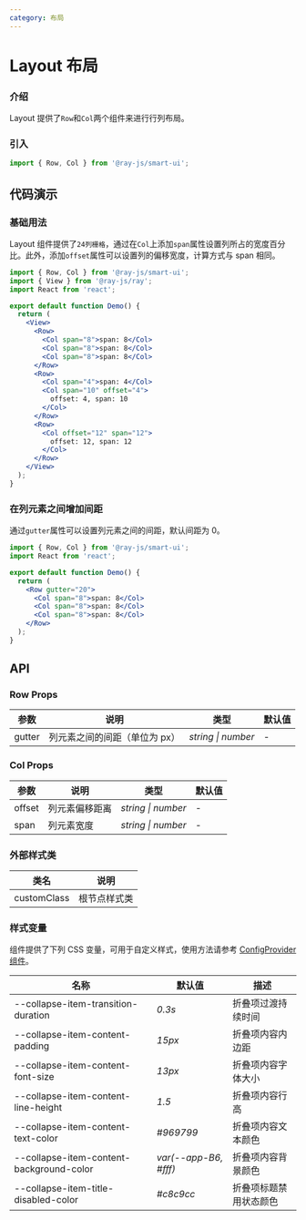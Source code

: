 ```yaml
---
category: 布局
---
```


# Layout 布局

### 介绍

Layout 提供了`Row`和`Col`两个组件来进行行列布局。

### 引入

```jsx
import { Row, Col } from '@ray-js/smart-ui';
```

## 代码演示

### 基础用法

Layout 组件提供了`24列栅格`，通过在`Col`上添加`span`属性设置列所占的宽度百分比。此外，添加`offset`属性可以设置列的偏移宽度，计算方式与 span 相同。

```jsx
import { Row, Col } from '@ray-js/smart-ui';
import { View } from '@ray-js/ray';
import React from 'react';

export default function Demo() {
  return (
    <View>
      <Row>
        <Col span="8">span: 8</Col>
        <Col span="8">span: 8</Col>
        <Col span="8">span: 8</Col>
      </Row>
      <Row>
        <Col span="4">span: 4</Col>
        <Col span="10" offset="4">
          offset: 4, span: 10
        </Col>
      </Row>
      <Row>
        <Col offset="12" span="12">
          offset: 12, span: 12
        </Col>
      </Row>
    </View>
  );
}
```

### 在列元素之间增加间距

通过`gutter`属性可以设置列元素之间的间距，默认间距为 0。

```jsx
import { Row, Col } from '@ray-js/smart-ui';
import React from 'react';

export default function Demo() {
  return (
    <Row gutter="20">
      <Col span="8">span: 8</Col>
      <Col span="8">span: 8</Col>
      <Col span="8">span: 8</Col>
    </Row>
  );
}
```

## API

### Row Props

| 参数   | 说明                          | 类型               | 默认值 |
| ------ | ----------------------------- | ------------------ | ------ |
| gutter | 列元素之间的间距（单位为 px） | _string \| number_ | - |

### Col Props

| 参数   | 说明           | 类型               | 默认值 |
| ------ | -------------- | ------------------ | ------ |
| offset | 列元素偏移距离 | _string \| number_ | - |
| span | 列元素宽度 | _string \| number_ | - |

### 外部样式类

| 类名         | 说明         |
| ------------ | ------------ |
| customClass | 根节点样式类 |

### 样式变量

组件提供了下列 CSS 变量，可用于自定义样式，使用方法请参考 [ConfigProvider 组件](/material/smartui?comId=config-provider)。

| 名称                                          | 默认值                                       | 描述                                       |
| --------------------------------------------- | -------------------------------------------- | ------------------------------------------ |
| --collapse-item-transition-duration           | _0.3s_                                       | 折叠项过渡持续时间                         |
| --collapse-item-content-padding               | _15px_                                       | 折叠项内容内边距                           |
| --collapse-item-content-font-size             | _13px_                                       | 折叠项内容字体大小                         |
| --collapse-item-content-line-height           | _1.5_                                        | 折叠项内容行高                             |
| --collapse-item-content-text-color            | _#969799_                                    | 折叠项内容文本颜色                         |
| --collapse-item-content-background-color      | _var(--app-B6, #fff)_                        | 折叠项内容背景颜色                         |
| --collapse-item-title-disabled-color          | _#c8c9cc_                                    | 折叠项标题禁用状态颜色                     |